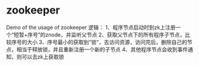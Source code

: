 # zookeeper
Demo of the usage of zookeeper
逻辑：
1、程序节点启动时到zk上注册一个“短暂+序号”的znode，并监听父节点
2、获取父节点下的所有程序子节点，比较序号的大小
3、序号最小的获取到“锁”，去访问资源，访问完后，删除自己的节点，相当于释放锁，并且重新注册一个新的子节点
4、其他程序节点会收到事件通知，则可以去zk上获取锁
